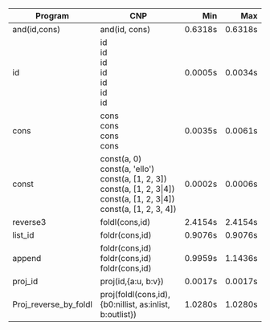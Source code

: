 Program | CNP | Min | Max
--- | --- | ---: | ---:
and(id,cons) | and(id, cons) | 0.6318s | 0.6318s
id | id<br/>id<br/>id<br/>id<br/>id<br/>id<br/>id | 0.0005s | 0.0034s
cons | cons<br/>cons<br/>cons<br/>cons | 0.0035s | 0.0061s
const | const(a, 0)<br/>const(a, 'ello')<br/>const(a, [1, 2, 3])<br/>const(a, [1, 2, 3\|4])<br/>const(a, [1, 2, 3\|4])<br/>const(a, [1, 2, 3, 4]) | 0.0002s | 0.0006s
reverse3 | foldl(cons,id) | 2.4154s | 2.4154s
list_id | foldr(cons,id) | 0.9076s | 0.9076s
append | foldr(cons,id)<br/>foldr(cons,id)<br/>foldr(cons,id) | 0.9959s | 1.1436s
proj_id | proj(id,{a:u, b:v}) | 0.0017s | 0.0017s
Proj_reverse_by_foldl | proj(foldl(cons,id),{b0:nillist, as:inlist, b:outlist}) | 1.0280s | 1.0280s
